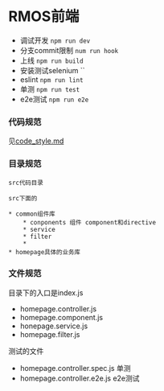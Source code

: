 # RMOS前端





* 调试开发 `npm run dev`
* 分支commit限制 `num run hook`
* 上线 `npm run build`
* 安装测试selenium ``
* eslint `npm run lint`
* 单测 `npm run test`
* e2e测试 `npm run e2e`


### 代码规范

见[code_style.md](./code_style.md)


### 目录规范

```
src代码目录

src下面的

* common组件库
    * conponents 组件 component和directive
    * service
    * filter
    * 
* homepage具体的业务库

```

### 文件规范

目录下的入口是index.js
* homepage.controller.js
* homepage.component.js
* honepage.service.js
* homepage.filter.js

测试的文件

* homepage.controller.spec.js 单测
* homepage.controller.e2e.js e2e测试